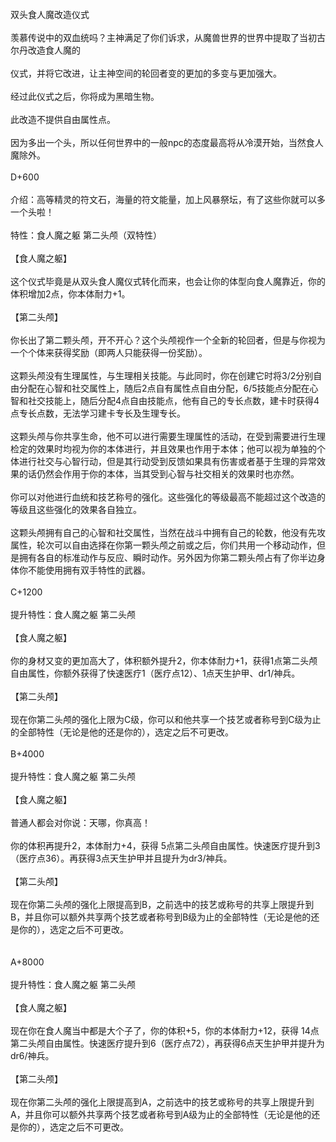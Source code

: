<title>双头食人魔改造仪式</title>
<meta name="GENERATOR" content="WinCHM">
<meta http-equiv="Content-Type" content="text/html; charset=gb2312">
<br>双头食人魔改造仪式
<br>
<br>羡慕传说中的双血统吗？主神满足了你们诉求，从魔兽世界的世界中提取了当初古尔丹改造食人魔的
<br>
<br>仪式，并将它改进，让主神空间的轮回者变的更加的多变与更加强大。
<br>
<br>经过此仪式之后，你将成为黑暗生物。
<br>
<br>此改造不提供自由属性点。
<br>
<br>因为多出一个头，所以任何世界中的一般npc的态度最高将从冷漠开始，当然食人魔除外。
<br>
<br>D+600
<br>
<br>介绍：高等精灵的符文石，海量的符文能量，加上风暴祭坛，有了这些你就可以多一个头啦！
<br>
<br>特性：食人魔之躯 第二头颅（双特性）
<br>
<br>【食人魔之躯】
<br>
<br>这个仪式毕竟是从双头食人魔仪式转化而来，也会让你的体型向食人魔靠近，你的体积增加2点，你本体耐力+1。
<br>
<br>【第二头颅】
<br>
<br>你长出了第二颗头颅，开不开心？这个头颅视作一个全新的轮回者，但是与你视为一个个体来获得奖励（即两人只能获得一份奖励）。
<br>
<br>这颗头颅没有生理属性，与生理相关技能。与此同时，你在创建它时将3/2分别自由分配在心智和社交属性上，随后2点自有属性点自由分配，6/5技能点分配在心智和社交技能上，随后分配4点自由技能点，他有自己的专长点数，建卡时获得4点专长点数，无法学习建卡专长及生理专长。
<br>
<br>这颗头颅与你共享生命，他不可以进行需要生理属性的活动，在受到需要进行生理检定的效果时均视为你的本体进行，并且效果也作用于本体；他可以视为单独的个体进行社交与心智行动，但是其行动受到反馈如果具有伤害或者基于生理的异常效果的话仍然会作用于你的本体，当其受到心智与社交相关的效果时也亦然。
<br>
<br>你可以对他进行血统和技艺称号的强化。这些强化的等级最高不能超过这个改造的等级且这些强化的效果各自独立。
<br>
<br>这颗头颅拥有自己的心智和社交属性，当然在战斗中拥有自己的轮数，他没有先攻属性，轮次可以自由选择在你第一颗头颅之前或之后，你们共用一个移动动作，但是拥有各自的标准动作与反应、瞬时动作。另外因为你第二颗头颅占有了你半边身体你不能使用拥有双手特性的武器。
<br>
<br>C+1200
<br>
<br>提升特性：食人魔之躯 第二头颅
<br>
<br>【食人魔之躯】
<br>
<br>你的身材又变的更加高大了，体积额外提升2，你本体耐力+1，获得1点第二头颅自由属性，你额外获得了快速医疗1（医疗点12）、1点天生护甲、dr1/神兵。
<br>
<br>【第二头颅】
<br>
<br>现在你第二头颅的强化上限为C级，你可以和他共享一个技艺或者称号到C级为止的全部特性（无论是他的还是你的），选定之后不可更改。
<br>
<br>B+4000
<br>
<br>提升特性：食人魔之躯 第二头颅
<br>
<br>【食人魔之躯】
<br>
<br>普通人都会对你说：天哪，你真高！
<br>
<br>你的体积再提升2，本体耐力+4，获得 5点第二头颅自由属性。快速医疗提升到3（医疗点36）。再获得3点天生护甲并且提升为dr3/神兵。
<br>
<br>【第二头颅】
<br>
<br>现在你第二头颅的强化上限提高到B，之前选中的技艺或称号的共享上限提升到B，并且你可以额外共享两个技艺或者称号到B级为止的全部特性（无论是他的还是你的），选定之后不可更改。
<br>
<br>
<br>A+8000
<br>
<br>提升特性：食人魔之躯 第二头颅
<br>
<br>【食人魔之躯】
<br>
<br>现在你在食人魔当中都是大个子了，你的体积+5，你的本体耐力+12，获得 14点第二头颅自由属性。快速医疗提升到6（医疗点72），再获得6点天生护甲并提升为dr6/神兵。
<br>
<br>【第二头颅】
<br>
<br>现在你第二头颅的强化上限提高到A，之前选中的技艺或称号的共享上限提升到A，并且你可以额外共享两个技艺或者称号到A级为止的全部特性（无论是他的还是你的），选定之后不可更改。
<br>
<br>